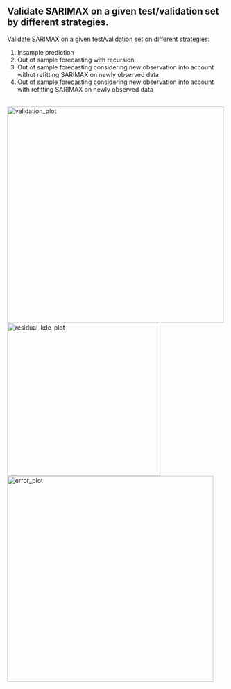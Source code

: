 ## Validate SARIMAX on a given test/validation set by different strategies.

Validate SARIMAX on a given test/validation set on different strategies:
1. Insample prediction
2. Out of sample forecasting with recursion
3. Out of sample forecasting considering new observation into account withot refitting SARIMAX on newly observed data
4. Out of sample forecasting considering new observation into account with refitting SARIMAX on newly observed data
<br />
<img width="499" alt="validation_plot" src="https://github.com/ahmadaliabin/SARIMAX_VALIDATION_Insample_OutOfSample_WithAndWithout_REFIT/assets/34601110/33df7b70-ea22-429b-8d65-c9efce1bd102">
<br />
<img width="353" alt="residual_kde_plot" src="https://github.com/ahmadaliabin/SARIMAX_VALIDATION_Insample_OutOfSample_WithAndWithout_REFIT/assets/34601110/baaecb9c-918f-49fd-8ba7-a038f067aa7d">
<br />
<img width="475" alt="error_plot" src="https://github.com/ahmadaliabin/SARIMAX_VALIDATION_Insample_OutOfSample_WithAndWithout_REFIT/assets/34601110/d274ce29-4a40-4384-84d8-b634bacfffd1">
